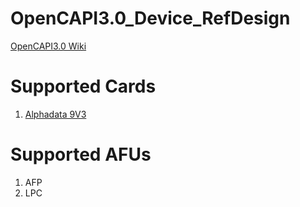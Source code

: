# OpenCAPI3.0_Device_RefDesign

[OpenCAPI3.0 Wiki](https://github.com/OpenCAPI/OpenCAPI3.0_Client_RefDesign/wiki)

# Supported Cards
1. [Alphadata 9V3](https://www.alpha-data.com/dcp/products.php?product=adm-pcie-9v3)

# Supported AFUs
1. AFP
2. LPC
